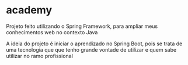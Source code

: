 # academy
Projeto feito utilizando o Spring Framework, para ampliar meus conhecimentos web no contexto Java

A ideia do projeto é iniciar o aprendizado no Spring Boot, pois se trata de uma tecnologia que
que tenho grande vontade de utilizar e quem sabe utilizar no ramo profissional
